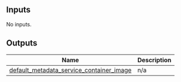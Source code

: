 <!-- BEGIN_TF_DOCS -->
## Inputs

No inputs.

## Outputs

| Name | Description |
|------|-------------|
| <a name="output_default_metadata_service_container_image"></a> [default\_metadata\_service\_container\_image](#output\_default\_metadata\_service\_container\_image) | n/a |
<!-- END_TF_DOCS -->